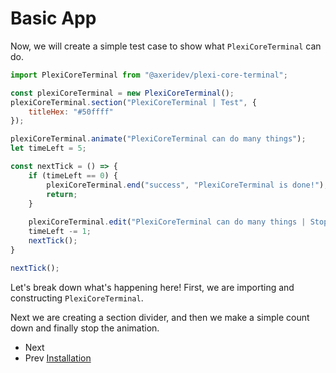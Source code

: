 # Basic App
Now, we will create a simple test case to show what `PlexiCoreTerminal` can do.

```js
import PlexiCoreTerminal from "@axeridev/plexi-core-terminal";

const plexiCoreTerminal = new PlexiCoreTerminal();
plexiCoreTerminal.section("PlexiCoreTerminal | Test", {
    titleHex: "#50ffff"
});

plexiCoreTerminal.animate("PlexiCoreTerminal can do many things");
let timeLeft = 5;

const nextTick = () => {
    if (timeLeft == 0) {
        plexiCoreTerminal.end("success", "PlexiCoreTerminal is done!");
        return;
    }
    
    plexiCoreTerminal.edit("PlexiCoreTerminal can do many things | Stopping in " + timeLeft + "s");
    timeLeft -= 1;
    nextTick();
}

nextTick();
```

Let's break down what's happening here!
First, we are importing and constructing `PlexiCoreTerminal`.

Next we are creating a section divider, and then we make a simple count down and finally stop the animation.

 - Next []()
 - Prev [Installation](./Installation.md)